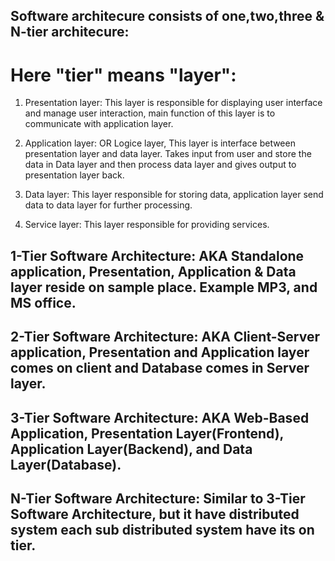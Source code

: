 ## Software architecure consists of one,two,three & N-tier architecure:

# Here "tier" means "layer":

1. Presentation layer: This layer is responsible for displaying user interface and manage user interaction, main function of this layer is to communicate with application layer.


2. Application layer: OR Logice layer, This layer is interface between presentation layer and data layer. Takes input from user and store the data in Data layer and then process data layer and gives output to presentation layer back.

3. Data layer: This layer responsible for storing data, application layer send data to data layer for further processing.

4. Service layer: This layer responsible for providing services.


##  1-Tier Software Architecture: AKA Standalone application, Presentation, Application & Data layer reside on sample place. Example MP3, and MS office.

##  2-Tier Software Architecture: AKA Client-Server application, Presentation and Application layer comes on client and Database comes in Server layer.

##  3-Tier Software Architecture: AKA Web-Based Application, Presentation Layer(Frontend), Application Layer(Backend), and Data Layer(Database).

##  N-Tier Software Architecture: Similar to 3-Tier Software Architecture, but it have distributed system each sub distributed system have its on tier.































